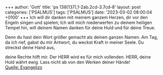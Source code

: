 +++
author: 'Gott'
title: 'ps 138(137),1-2ab.2cd-3.7cd-8'
layout: post
categories: ['PSALMUS']
tags: ['PSALMUS']
date: '2023-03-02 08:00:04 +0100'
+++
Ich will dir danken  mit meinem ganzem Herzen,
dir vor den Engeln singen und spielen;
Ich will mich niederwerfen zu deinem heiligen Tempel hin, 
will deinem Namen danken für deine Huld und für deine Treue. 

Denn du hast dein Wort
größer gemacht als deinen ganzen Namen.
Am Tag, da ich rief, gabst du mir Antwort, du weckst Kraft in meiner Seele.<!--more--> 
Du streckst deine Hand aus,

deine Rechte hilft mir.
Der HERR wird es für mich vollenden. HERR, deine Huld währt ewig. Lass nicht ab von den Werken deiner Hände!<br> [Quelle: Evangelizo](https://evangeliumtagfuertag.org/DE/gospel)